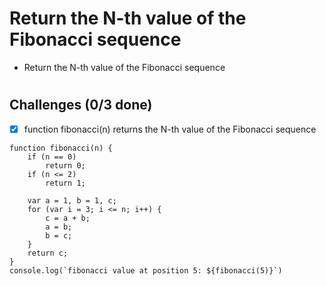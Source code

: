 # Return the N-th value of the Fibonacci sequence
* Return the N-th value of the Fibonacci sequence
<!-- * String can also be reversed by converting it to array, then joining it after reversing -->

#
<h2>Challenges (0/3 done)</h2>


 - [X] function fibonacci(n) returns the N-th value of the Fibonacci sequence
<!--  - [X] reverseAString("Peter Parker is Spiderman") should return "namredipS si rekraP reteP" -->
<!--  - [X] reverseAString("codedamn") should return "nmadedoc" -->

```
function fibonacci(n) {
    if (n == 0)
        return 0;
    if (n <= 2)
        return 1;

    var a = 1, b = 1, c;
    for (var i = 3; i <= n; i++) {
        c = a + b;
        a = b;
        b = c;
    }
    return c;
}
console.log(`fibonacci value at position 5: ${fibonacci(5)}`)



```

<!--  - <a href="https://developer.mozilla.org/en-US/docs/Web/JavaScript/Reference/Global_Objects/Math/random">Link</a>
  - <a href="https://stackoverflow.com/questions/1527803/generating-random-whole-numbers-in-javascript-in-a-specific-range">Link</a> -->
